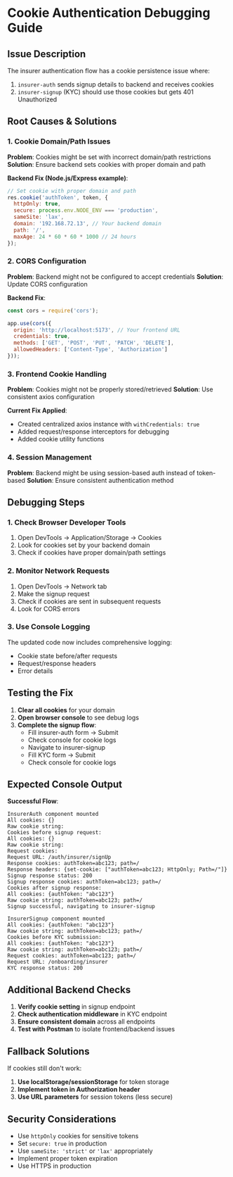 # Cookie Authentication Debugging Guide

## Issue Description
The insurer authentication flow has a cookie persistence issue where:
1. `insurer-auth` sends signup details to backend and receives cookies
2. `insurer-signup` (KYC) should use those cookies but gets 401 Unauthorized

## Root Causes & Solutions

### 1. Cookie Domain/Path Issues
**Problem**: Cookies might be set with incorrect domain/path restrictions
**Solution**: Ensure backend sets cookies with proper domain and path

**Backend Fix (Node.js/Express example)**:
```javascript
// Set cookie with proper domain and path
res.cookie('authToken', token, {
  httpOnly: true,
  secure: process.env.NODE_ENV === 'production',
  sameSite: 'lax',
  domain: '192.168.72.13', // Your backend domain
  path: '/',
  maxAge: 24 * 60 * 60 * 1000 // 24 hours
});
```

### 2. CORS Configuration
**Problem**: Backend might not be configured to accept credentials
**Solution**: Update CORS configuration

**Backend Fix**:
```javascript
const cors = require('cors');

app.use(cors({
  origin: 'http://localhost:5173', // Your frontend URL
  credentials: true,
  methods: ['GET', 'POST', 'PUT', 'PATCH', 'DELETE'],
  allowedHeaders: ['Content-Type', 'Authorization']
}));
```

### 3. Frontend Cookie Handling
**Problem**: Cookies might not be properly stored/retrieved
**Solution**: Use consistent axios configuration

**Current Fix Applied**:
- Created centralized axios instance with `withCredentials: true`
- Added request/response interceptors for debugging
- Added cookie utility functions

### 4. Session Management
**Problem**: Backend might be using session-based auth instead of token-based
**Solution**: Ensure consistent authentication method

## Debugging Steps

### 1. Check Browser Developer Tools
1. Open DevTools → Application/Storage → Cookies
2. Look for cookies set by your backend domain
3. Check if cookies have proper domain/path settings

### 2. Monitor Network Requests
1. Open DevTools → Network tab
2. Make the signup request
3. Check if cookies are sent in subsequent requests
4. Look for CORS errors

### 3. Use Console Logging
The updated code now includes comprehensive logging:
- Cookie state before/after requests
- Request/response headers
- Error details

## Testing the Fix

1. **Clear all cookies** for your domain
2. **Open browser console** to see debug logs
3. **Complete the signup flow**:
   - Fill insurer-auth form → Submit
   - Check console for cookie logs
   - Navigate to insurer-signup
   - Fill KYC form → Submit
   - Check console for cookie logs

## Expected Console Output

**Successful Flow**:
```
InsurerAuth component mounted
All cookies: {}
Raw cookie string: 
Cookies before signup request:
All cookies: {}
Raw cookie string: 
Request cookies: 
Request URL: /auth/insurer/signUp
Response cookies: authToken=abc123; path=/
Response headers: {set-cookie: ["authToken=abc123; HttpOnly; Path=/"]}
Signup response status: 200
Signup response cookies: authToken=abc123; path=/
Cookies after signup response:
All cookies: {authToken: "abc123"}
Raw cookie string: authToken=abc123; path=/
Signup successful, navigating to insurer-signup

InsurerSignup component mounted
All cookies: {authToken: "abc123"}
Raw cookie string: authToken=abc123; path=/
Cookies before KYC submission:
All cookies: {authToken: "abc123"}
Raw cookie string: authToken=abc123; path=/
Request cookies: authToken=abc123; path=/
Request URL: /onboarding/insurer
KYC response status: 200
```

## Additional Backend Checks

1. **Verify cookie setting** in signup endpoint
2. **Check authentication middleware** in KYC endpoint
3. **Ensure consistent domain** across all endpoints
4. **Test with Postman** to isolate frontend/backend issues

## Fallback Solutions

If cookies still don't work:

1. **Use localStorage/sessionStorage** for token storage
2. **Implement token in Authorization header**
3. **Use URL parameters** for session tokens (less secure)

## Security Considerations

- Use `httpOnly` cookies for sensitive tokens
- Set `secure: true` in production
- Use `sameSite: 'strict'` or `'lax'` appropriately
- Implement proper token expiration
- Use HTTPS in production 